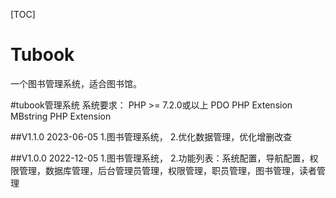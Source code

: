 [TOC]
# Tubook
一个图书管理系统，适合图书馆。

#tubook管理系统
系统要求：
PHP >= 7.2.0或以上
PDO PHP Extension
MBstring PHP Extension

##V1.1.0 2023-06-05
1.图书管理系统，
2.优化数据管理，优化增删改查

##V1.0.0 2022-12-05
1.图书管理系统，
2.功能列表：系统配置，导航配置，权限管理，数据库管理，后台管理员管理，权限管理，职员管理，图书管理，读者管理
